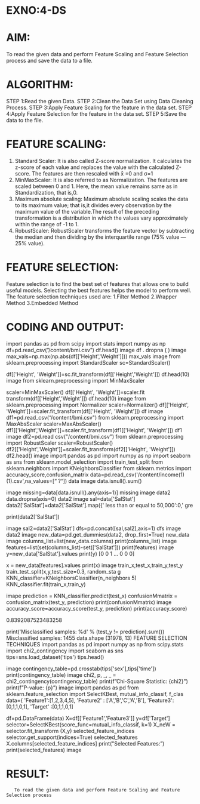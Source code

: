 # EXNO:4-DS
# AIM:
To read the given data and perform Feature Scaling and Feature Selection process and save the
data to a file.

# ALGORITHM:
STEP 1:Read the given Data.
STEP 2:Clean the Data Set using Data Cleaning Process.
STEP 3:Apply Feature Scaling for the feature in the data set.
STEP 4:Apply Feature Selection for the feature in the data set.
STEP 5:Save the data to the file.

# FEATURE SCALING:
1. Standard Scaler: It is also called Z-score normalization. It calculates the z-score of each value and replaces the value with the calculated Z-score. The features are then rescaled with x̄ =0 and σ=1
2. MinMaxScaler: It is also referred to as Normalization. The features are scaled between 0 and 1. Here, the mean value remains same as in Standardization, that is,0.
3. Maximum absolute scaling: Maximum absolute scaling scales the data to its maximum value; that is,it divides every observation by the maximum value of the variable.The result of the preceding transformation is a distribution in which the values vary approximately within the range of -1 to 1.
4. RobustScaler: RobustScaler transforms the feature vector by subtracting the median and then dividing by the interquartile range (75% value — 25% value).

# FEATURE SELECTION:
Feature selection is to find the best set of features that allows one to build useful models. Selecting the best features helps the model to perform well.
The feature selection techniques used are:
1.Filter Method
2.Wrapper Method
3.Embedded Method

# CODING AND OUTPUT:

import pandas as pd
from scipy import stats import numpy as np
df=pd.read_csv(”/content/bmi.csv”) df.head()
image
df . dropna ( )
image max_vals=np.max(np.abs(df[['Height','Weight']])) max_vals
image
from sklearn.preprocessing import StandardScaler sc=StandardScaler()

df[['Height', 'Weight']]=sc.fit_transform(df[['Height','Weight']]) df.head(10)
image
from sklearn.preprocessing import MinMaxScaler

scaler=MinMaxScaler()
df[['Height', 'Weight']]=scaler.fit transform(df[['Height','Weight']]) df.head(10)
image
from sklearn.preprocessing import Normalizer scaler=Normalizer()
df[['Height', 'Weight']]=scaler.fit_transform(df[['Height', 'Weight']])
df
image
df1=pd.read_csv(“/content/bmi.csv")
from sklearn.preprocessing import MaxAbsScaler scaler=MaxAbsScaler()
df1[['Height','Weight']]=scaler.fit_transform(df1[['Height', 'Weight']]) df1
image
df2=pd.read csv("/content/bmi.csv")
from sklearn.preprocessing import RobustScaler scaler=RobustScaler()
df2[['Height','Weight']]=scaler.fit_transform(df2[['Height', 'Weight']]) df2.head()
image
import pandas as pd import numpy as np import seaborn as sns
from sklearn.model_selection import train_test_split from sklearn.neighbors import KNeighborsClassifier
from sklearn.metrics import accuracy_score,confusion_matrix
data=pd.read_csv('/content/income(1) (1).csv',na_values=[“ ?“]) data
image
data.isnull().sum()


image missing=data[data.isnull().any(axis=1)] missing
image
data2	data.dropna(axis=0) data2
image
sal=data['SalStat']
data2['SalStat']=data2['SalStat'].map({' less than or equal to 50,000':0,' gre

print(data2['SalStat'])

image
sal2=data2['SalStat'] dfs=pd.concat([sal,sal2],axis=1) dfs
image data2 image
new_data=pd.get_dummies(data2, drop_first=True)
new_data
image columns_list=list(new_data.columns) print(columns_list)
image
features=list(set(columns_list)-set(['SalStat'])) print(features)
image
y=new_data['SalStat'].values print(y)
[0 0 1 ... 0 0 0]

x = new_data[features].values print(x)
image
train_x,test_x,train_y,test_y	train_test_split(x,y,test_size=0.3, random_sta g KNN_classifier=KNeighborsClassifier(n_neighbors	5) KNN_classifier.fit(train_x,train_y)

imape
prediction = KNN_classifier.predict(test_x) confusionMmatrix = confusion_matrix(test_y, prediction) print(confusionMmatrix)
image
accuracy_score=accuracy_score(test_y, prediction) print(accuracy_score)

0.8392087523483258


print('Misclassified samples: %d' % (test_y != prediction).sum())
Misclassified samples: 1455
data.shape
(31978, 13) FEATURE SELECTION TECHNIQUES import pandas as pd import numpy as np from scipy.stats import chi2_contingency import seaborn as sns tips=sns.Ioad_dataset('tips') tips.head()

image contingency_table=pd.crosstab(tips['sex'],tips['time']) print(contingency_table)
image
chi2, p, _, _ = chi2_contingency(contingency_table) print(f”Chi-Square Statistic: {chi2}")
print(f”P-value: {p}”)
image
import pandas as pd
from sklearn.feature_selection import SelectKBest, mutual_info_classif, f_clas data={
'Feature1':[1,2,3,4,5], 'Feature2' : ['A','B','C','A','B'], 'Feature3':[0,1,1,0,1],
'Target' :[0,1,1,0,1]

df=pd.DataFrame(data) X=df[['Feature1','Feature3']] y=df['Target']
selector=SelectKBest(score_func=mutual_info_classif, k=1) X_neW = selector.fit_transform (X,y)
selected_feature_indices	selector.get_support(indices=True)
selected_features	X.columns[selected_feature_indices] print("Selected Features:”)
print(selected_features)
image

# RESULT:
       To read the given data and perform Feature Scaling and Feature Selection process
